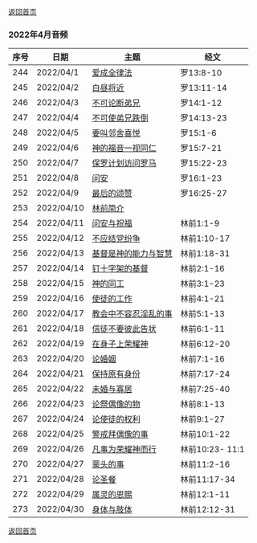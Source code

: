 [返回首页](index)

### 2022年4月音频

|序号|日期|主题|经文|
|---|----|---|---|
|244|2022/04/1|[爱成全律法](https://carmelbible.sgp1.digitaloceanspaces.com/202204/244.mp3)|罗13:8-10|
|245|2022/04/2|[白昼将近](https://carmelbible.sgp1.digitaloceanspaces.com/202204/245.mp3)|罗13:11-14|
|246|2022/04/3|[不可论断弟兄](https://carmelbible.sgp1.digitaloceanspaces.com/202204/246.mp3)|罗14:1-12|
|247|2022/04/4|[不可使弟兄跌倒](https://carmelbible.sgp1.digitaloceanspaces.com/202204/247.mp3)|罗14:13-23|
|248|2022/04/5|[要叫邻舍喜悦](https://carmelbible.sgp1.digitaloceanspaces.com/202204/248.mp3)|罗15:1-6|
|249|2022/04/6|[神的福音一视同仁](https://carmelbible.sgp1.digitaloceanspaces.com/202204/249.mp3)|罗15:7-21|
|250|2022/04/7|[保罗计划访问罗马](https://carmelbible.sgp1.digitaloceanspaces.com/202204/250.mp3)|罗15:22-23|
|251|2022/04/8|[问安](https://carmelbible.sgp1.digitaloceanspaces.com/202204/251.mp3)|罗16:1-23|
|252|2022/04/9|[最后的颂赞](https://carmelbible.sgp1.digitaloceanspaces.com/202204/252.mp3)|罗16:25-27|
|253|2022/04/10|[林前简介](https://carmelbible.sgp1.digitaloceanspaces.com/202204/253.mp3)||
|254|2022/04/11|[问安与祝福](https://carmelbible.sgp1.digitaloceanspaces.com/202204/254.mp3)|林前1:1-9|
|255|2022/04/12|[不应结党纷争](https://carmelbible.sgp1.digitaloceanspaces.com/202204/255.mp3)|林前1:10-17|
|256|2022/04/13|[基督是神的能力与智慧](https://carmelbible.sgp1.digitaloceanspaces.com/202204/256.mp3)|林前1:18-31|
|257|2022/04/14|[钉十字架的基督](https://carmelbible.sgp1.digitaloceanspaces.com/202204/257.mp3)|林前2:1-16|
|258|2022/04/15|[神的同工](https://carmelbible.sgp1.digitaloceanspaces.com/202204/258.mp3)|林前3:1-23|
|259|2022/04/16|[使徒的工作](https://carmelbible.sgp1.digitaloceanspaces.com/202204/259.mp3)|林前4:1-21|
|260|2022/04/17|[教会中不容忍淫乱的事](https://carmelbible.sgp1.digitaloceanspaces.com/202204/260.mp3)|林前5:1-13|
|261|2022/04/18|[信徒不要彼此告状](https://carmelbible.sgp1.digitaloceanspaces.com/202204/261.mp3)|林前6:1-11|
|262|2022/04/19|[在身子上荣耀神](https://carmelbible.sgp1.digitaloceanspaces.com/202204/262.mp3)|林前6:12-20|
|263|2022/04/20|[论婚姻](https://carmelbible.sgp1.digitaloceanspaces.com/202204/263.mp3)|林前7:1-16|
|264|2022/04/21|[保持原有身份](https://carmelbible.sgp1.digitaloceanspaces.com/202204/264.mp3)|林前7:17-24|
|265|2022/04/22|[未婚与寡居](https://carmelbible.sgp1.digitaloceanspaces.com/202204/265.mp3)|林前7:25-40|
|266|2022/04/23|[论祭偶像的物](https://carmelbible.sgp1.digitaloceanspaces.com/202204/266.mp3)|林前8:1-13|
|267|2022/04/24|[论使徒的权利](https://carmelbible.sgp1.digitaloceanspaces.com/202204/267.mp3)|林前9:1-27|
|268|2022/04/25|[警戒拜偶像的事](https://carmelbible.sgp1.digitaloceanspaces.com/202204/268.mp3)|林前10:1-22|
|269|2022/04/26|[凡事为荣耀神而行](https://carmelbible.sgp1.digitaloceanspaces.com/202204/269.mp3)|林前10:23- 11:1|
|270|2022/04/27|[蒙头的事](https://carmelbible.sgp1.digitaloceanspaces.com/202204/270.mp3)|林前11:2-16|
|271|2022/04/28|[论圣餐](https://carmelbible.sgp1.digitaloceanspaces.com/202204/271.mp3)|林前11:17-34|
|272|2022/04/29|[属灵的恩赐](https://carmelbible.sgp1.digitaloceanspaces.com/202204/272.mp3)|林前12:1-11|
|273|2022/04/30|[身体与肢体](https://carmelbible.sgp1.digitaloceanspaces.com/202204/273.mp3)|林前12:12-31|

[返回首页](index)
